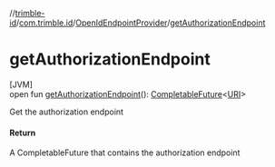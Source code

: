 //[trimble-id](../../../index.md)/[com.trimble.id](../index.md)/[OpenIdEndpointProvider](index.md)/[getAuthorizationEndpoint](get-authorization-endpoint.md)

# getAuthorizationEndpoint

[JVM]\
open fun [getAuthorizationEndpoint](get-authorization-endpoint.md)(): [CompletableFuture](https://docs.oracle.com/javase/8/docs/api/java/util/concurrent/CompletableFuture.html)&lt;[URI](https://docs.oracle.com/javase/8/docs/api/java/net/URI.html)&gt;

Get the authorization endpoint

#### Return

A CompletableFuture that contains the authorization endpoint
